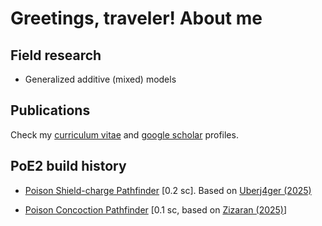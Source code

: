 # Greetings, traveler! About me

## Field research

- Generalized additive (mixed) models

## Publications

Check my [curriculum vitae](http://lattes.cnpq.br/9017498164523856) and [google scholar](https://scholar.google.com.br/citations?hl=en&user=PCG_qHIAAAAJ) profiles.

## PoE2 build history

- [Poison Shield-charge Pathfinder](https://poe2.ninja/profile/character/1qojaloxh2ac1/danvah-5208/danvah) [0.2 sc]. Based on [Uberj4ger (2025)](https://www.reddit.com/r/PathOfExile2/comments/1k87f8r/poe2_020_poison_shield_charge_pathfinder_t4_xesht)

- [Poison Concoction Pathfinder](https://poe2.ninja/profile/character/6v39ktkyuzti/danvah-5208/danvs) [0.1 sc, based on [Zizaran (2025)](https://www.youtube.com/watch?v=yDfLEkb3EHI&t=1s)]
